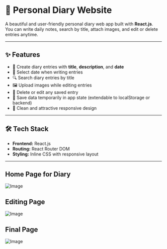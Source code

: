 # 📔 Personal Diary Website

A beautiful and user-friendly personal diary web app built with **React.js**. You can write daily notes, search by title, attach images, and edit or delete entries anytime.

---

## ✨ Features

- 📝 Create diary entries with **title**, **description**, and **date**
- 📅 Select date when writing entries
- 🔍 Search diary entries by title
- 🖼️ Upload images while editing entries
- 🧹 Delete or edit any saved entry
- 💾 Save data temporarily in app state (extendable to localStorage or backend)
- 💅 Clean and attractive responsive design

---

## 🛠️ Tech Stack

- **Frontend:** React.js
- **Routing:** React Router DOM
- **Styling:** Inline CSS with responsive layout

---
## Home Page for Diary
![Image](https://github.com/user-attachments/assets/e289e017-4e02-45ee-a80f-454bd8ba6699)

## Editing Page
![Image](https://github.com/user-attachments/assets/69db8afe-0a7c-4580-967c-91c5c9a90418)

## Final Page
![Image](https://github.com/user-attachments/assets/10616bdc-fde4-494e-9944-5c419239b263)
